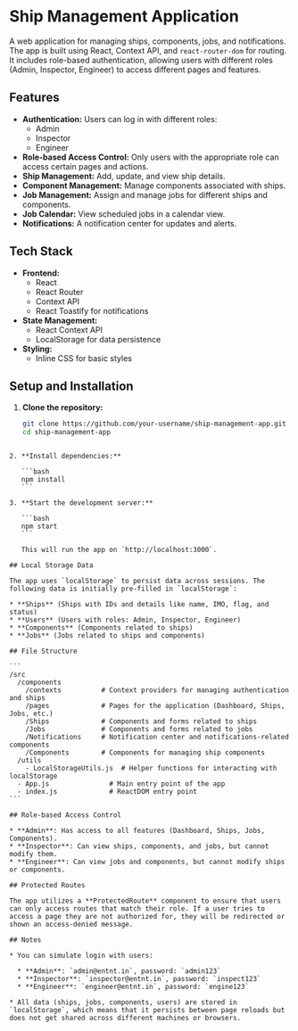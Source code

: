 # Ship Management Application

A web application for managing ships, components, jobs, and notifications. The app is built using React, Context API, and `react-router-dom` for routing. It includes role-based authentication, allowing users with different roles (Admin, Inspector, Engineer) to access different pages and features.

## Features

- **Authentication:** Users can log in with different roles:
  - Admin
  - Inspector
  - Engineer
- **Role-based Access Control:** Only users with the appropriate role can access certain pages and actions.
- **Ship Management:** Add, update, and view ship details.
- **Component Management:** Manage components associated with ships.
- **Job Management:** Assign and manage jobs for different ships and components.
- **Job Calendar:** View scheduled jobs in a calendar view.
- **Notifications:** A notification center for updates and alerts.

## Tech Stack

- **Frontend:**
  - React
  - React Router
  - Context API
  - React Toastify for notifications
- **State Management:**
  - React Context API
  - LocalStorage for data persistence
- **Styling:**
  - Inline CSS for basic styles

## Setup and Installation

1. **Clone the repository:**
   ```bash
   git clone https://github.com/your-username/ship-management-app.git
   cd ship-management-app
````

2. **Install dependencies:**

   ```bash
   npm install
   ```

3. **Start the development server:**

   ```bash
   npm start
   ```

   This will run the app on `http://localhost:3000`.

## Local Storage Data

The app uses `localStorage` to persist data across sessions. The following data is initially pre-filled in `localStorage`:

* **Ships** (Ships with IDs and details like name, IMO, flag, and status)
* **Users** (Users with roles: Admin, Inspector, Engineer)
* **Components** (Components related to ships)
* **Jobs** (Jobs related to ships and components)

## File Structure

```
/src
  /components
    /contexts          # Context providers for managing authentication and ships
    /pages             # Pages for the application (Dashboard, Ships, Jobs, etc.)
    /Ships             # Components and forms related to ships
    /Jobs              # Components and forms related to jobs
    /Notifications     # Notification center and notifications-related components
    /Components        # Components for managing ship components
  /utils
    - LocalStorageUtils.js  # Helper functions for interacting with localStorage
  - App.js               # Main entry point of the app
  - index.js             # ReactDOM entry point
```

## Role-based Access Control

* **Admin**: Has access to all features (Dashboard, Ships, Jobs, Components).
* **Inspector**: Can view ships, components, and jobs, but cannot modify them.
* **Engineer**: Can view jobs and components, but cannot modify ships or components.

## Protected Routes

The app utilizes a **ProtectedRoute** component to ensure that users can only access routes that match their role. If a user tries to access a page they are not authorized for, they will be redirected or shown an access-denied message.

## Notes

* You can simulate login with users:

  * **Admin**: `admin@entnt.in`, password: `admin123`
  * **Inspector**: `inspector@entnt.in`, password: `inspect123`
  * **Engineer**: `engineer@entnt.in`, password: `engine123`

* All data (ships, jobs, components, users) are stored in `localStorage`, which means that it persists between page reloads but does not get shared across different machines or browsers.


